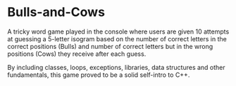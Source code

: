# Bulls-and-Cows
A tricky word game played in the console where users are given 10 attempts at guessing a 5-letter isogram based on the number of correct letters in the correct positions (Bulls) and number of correct letters but in the wrong positions (Cows) they receive after each guess.

By including classes, loops, exceptions, libraries, data structures and other fundamentals, this game proved to be a solid self-intro to C++.  
